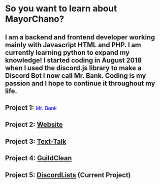 <!-- TITLE: Home -->
<!-- SUBTITLE: Meet MayorChano -->



<h1> So you want to learn about MayorChano?</h1>
<h2> I am a backend and frontend developer working mainly with Javascript HTML and PHP. I am currently learning python to expand my knowledge! I started coding in August 2018 when I used the discord.js library to make a Discord Bot I now call Mr. Bank. Coding is my passion and I hope to continue it throughout my life.</h2>

## Project 1:<button style="border: none; color: blue;background: none;border-radius: 0%; font-size: 17px; transition: 0.25s" onmouseover="this.style = 'border: none; color: darkblue;background: none;border-radius: 0%; font-size: 17px; transition: 0.25s'" onmouseout="this.style = 'border: none; color: blue;background: none;border-radius: 0%; font-size: 17px; transition: 0.25s'" onclick="window.location.href = window.location.href.split('/')[0] + '/mrbank'">Mr. Bank</button>

## Project 2: [Website](https://mayorchano.me)

## Project 3: [Text-Talk](https://tt.mayorchano.me)

## Project 4: [GuildClean](https://guildclean.glitch.me)

## Project 5: [DiscordLists](https://lists.mayorchano.me) (Current Project)
